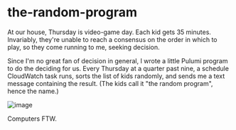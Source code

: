 # the-random-program

At our house, Thursday is video-game day. Each kid gets 35 minutes. Invariably, they're
unable to reach a consensus on the order in which to play, so they come running to me,
seeking decision.

Since I'm no great fan of decision in general, I wrote a little Pulumi program to do the
deciding for us. Every Thursday at a quarter past nine, a schedule CloudWatch task runs,
sorts the list of kids randomly, and sends me a text message containing the result. (The
kids call it "the random program", hence the name.)

![image](https://user-images.githubusercontent.com/274700/64045122-6033ac00-cb1d-11e9-8fb9-8afa4a8b9204.png)

Computers FTW.
